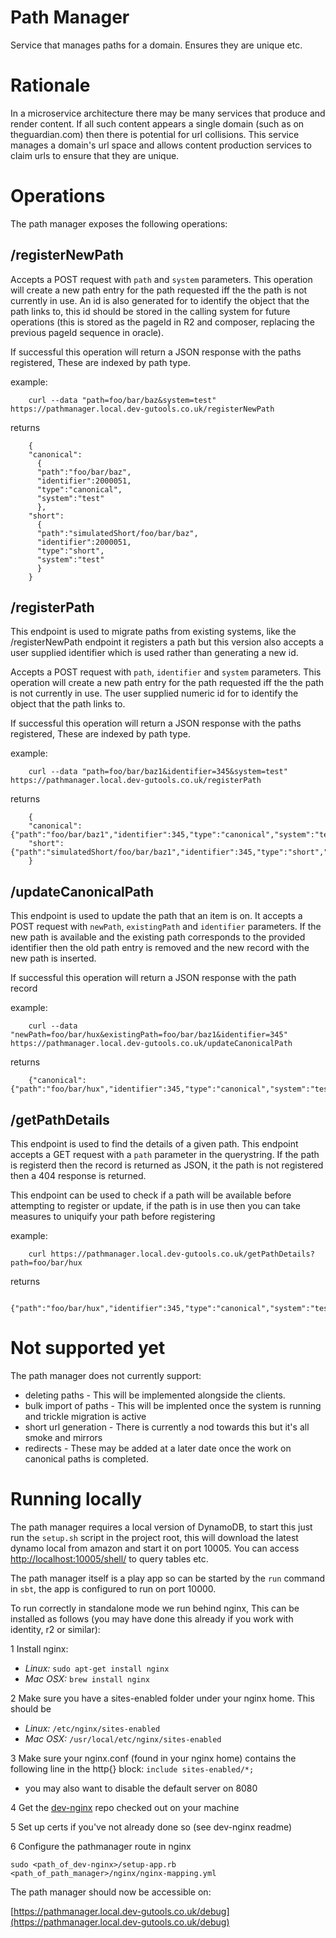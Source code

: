 Path Manager
============

Service that manages paths for a domain. Ensures they are unique etc.

Rationale
=========

In a microservice architecture there may be many services that produce and render content. If all such content appears
a single domain (such as on theguardian.com) then there is potential for url collisions. This service manages a domain's
url space and allows content production services to claim urls to ensure that they are unique.

Operations
==========

The path manager exposes the following operations:

/registerNewPath
----------------

Accepts a POST request with ```path``` and ```system``` parameters. This operation will create a new path entry for the path
requested iff the the path is not currently in use. An id is also generated for to identify the object that the path links to,
this id should be stored in the calling system for future operations (this is stored as the pageId in R2 and composer,
replacing the previous pageId sequence in oracle).

If successful this operation will return a JSON response with the paths registered, These are indexed by path type.

example:

```
    curl --data "path=foo/bar/baz&system=test" https://pathmanager.local.dev-gutools.co.uk/registerNewPath
```

returns

```
    {
    "canonical":
      {
      "path":"foo/bar/baz",
      "identifier":2000051,
      "type":"canonical",
      "system":"test"
      },
    "short":
      {
      "path":"simulatedShort/foo/bar/baz",
      "identifier":2000051,
      "type":"short",
      "system":"test"
      }
    }
```


/registerPath
-------------

This endpoint is used to migrate paths from existing systems, like the /registerNewPath endpoint it registers a path but 
this version also accepts a user supplied identifier which is used rather than generating a new id.

Accepts a POST request with ```path```, ```identifier``` and ```system``` parameters. This operation will create a new path entry for the path
requested iff the the path is not currently in use. The user supplied numeric id for to identify the object that the path links to.

If successful this operation will return a JSON response with the paths registered, These are indexed by path type.

example:

```
    curl --data "path=foo/bar/baz1&identifier=345&system=test" https://pathmanager.local.dev-gutools.co.uk/registerPath
```

returns

```
    {
    "canonical": {"path":"foo/bar/baz1","identifier":345,"type":"canonical","system":"test"},
    "short":{"path":"simulatedShort/foo/bar/baz1","identifier":345,"type":"short","system":"test"}
    }
```


/updateCanonicalPath
--------------------

This endpoint is used to update the path that an item is on. It accepts a POST request with ```newPath```, ```existingPath```
and ```identifier``` parameters. If the new path is available and the existing path corresponds to the provided identifier
then the old path entry is removed and the new record with the new path is inserted.

If successful this operation will return a JSON response with the path record

example:

```
    curl --data "newPath=foo/bar/hux&existingPath=foo/bar/baz1&identifier=345" https://pathmanager.local.dev-gutools.co.uk/updateCanonicalPath
```

returns

```
    {"canonical":{"path":"foo/bar/hux","identifier":345,"type":"canonical","system":"test"}}
```


/getPathDetails
---------------

This endpoint is used to find the details of a given path. This endpoint accepts a GET request with a ```path``` parameter
in the querystring. If the path is registerd then the record is returned as JSON, it the path is not registered then a 
404 response is returned.

This endpoint can be used to check if a path will be available before attempting to register or update, if the path is
in use then you can take measures to uniquify your path before registering

example:

```
    curl https://pathmanager.local.dev-gutools.co.uk/getPathDetails?path=foo/bar/hux
```

returns

```
    {"path":"foo/bar/hux","identifier":345,"type":"canonical","system":"test"}
```

Not supported yet
=================

The path manager does not currently support:

* deleting paths - This will be implemented alongside the clients.
* bulk import of paths - This will be implented once the system is running and trickle migration is active
* short url generation - There is currently a nod towards this but it's all smoke and mirrors
* redirects - These may be added at a later date once the work on canonical paths is completed.

Running locally
===============

The path manager requires a local version of DynamoDB, to start this just run the ```setup.sh``` script in the project root,
this will download the latest dynamo local from amazon and start it on port 10005. You can access
[http://localhost:10005/shell/](http://localhost:10005/shell/) to query tables etc.

The path manager itself is a play app so can be started by the ```run``` command in ```sbt```, the app is configured to run
on port 10000.

To run correctly in standalone mode we run behind nginx, This can be installed as follows (you may have done
this already if you work with identity, r2 or similar):

1 Install nginx:

  * *Linux:*   ```sudo apt-get install nginx```
  * *Mac OSX:* ```brew install nginx```

2 Make sure you have a sites-enabled folder under your nginx home. This should be

  * *Linux:* ```/etc/nginx/sites-enabled```
  * *Mac OSX:* ```/usr/local/etc/nginx/sites-enabled```

3 Make sure your nginx.conf (found in your nginx home) contains the following line in the http{} block:
`include sites-enabled/*;`

  * you may also want to disable the default server on 8080

4 Get the [dev-nginx](https://github.com/guardian/dev-nginx) repo checked out on your machine

5 Set up certs if you've not already done so (see dev-nginx readme)

6 Configure the pathmanager route in nginx

    sudo <path_of_dev-nginx>/setup-app.rb <path_of_path_manager>/nginx/nginx-mapping.yml
    
    
The path manager should now be accessible on:

   [https://pathmanager.local.dev-gutools.co.uk/debug](https://pathmanager.local.dev-gutools.co.uk/debug)
